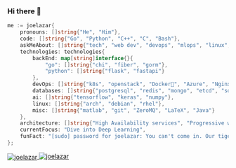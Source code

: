 ### Hi there 👋

```go
me := joelazar{
    pronouns: []string{"He", "Him"},
    code: []string{"Go", "Python", "C++", "C", "Bash"},
    askMeAbout: []string{"tech", "web dev", "devops", "mlops", "linux", "networking", "app dev"},
    technologies: technologies{
        backEnd: map[string]interface{}{
            "go": []string{"chi", "fiber", "gorm"},
            "python": []string{"flask", "fastapi"}
        },
        devOps: []string{"k8s", "openstack", "Docker🐳", "Azure", "Nginx", "GitlabCI"},
        databases: []string{"postgresql", "redis", "mongo", "etcd", "sqlite"},
        ai: []string{"tensorflow", "keras", "numpy"},
        linux: []string{"arch", "debian", "rhel"},
        misc: []string{"matlab", "git", "ZeroMQ", "LaTeX", "Java"}
    },
    architecture: []string{"High Availability services", "Progressive web applications", "KISS"},
    currentFocus: "Dive into Deep Learning",
    funFact: "[sudo] password for joelazar: You can't come in. Our tiger has got flu"
};
```

<a href="https://github.com/anuraghazra/github-readme-stats">
  <img align="center" src="https://github-readme-stats.vercel.app/api?username=joelazar&show_icons=true&theme=dracula&count_private=true&include_all_commits=true" alt="joelazar" />
</a>
<a href="https://github.com/anuraghazra/github-readme-stats">
  <img align="top" src="https://github-readme-stats.vercel.app/api/top-langs/?username=joelazar&show_icons=true&theme=dracula&hide=matlab,css,html" alt="joelazar" />
</a>
